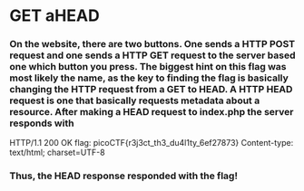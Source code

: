 # GET aHEAD

### On the website, there are two buttons. One sends a HTTP POST request and one sends a HTTP GET request to the server based one which button you press. The biggest hint on this flag was most likely the name, as the key to finding the flag is basically changing the HTTP request from a GET to HEAD. A HTTP HEAD request is one that basically requests metadata about a resource. After making a HEAD request to index.php the server responds with 

HTTP/1.1 200 OK
flag: picoCTF{r3j3ct_th3_du4l1ty_6ef27873}
Content-type: text/html; charset=UTF-8

### Thus, the HEAD response responded with the flag!
